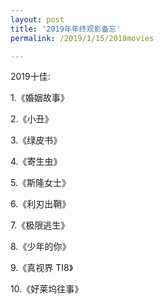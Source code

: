 ```yaml
---
layout: post
title: '2019年年终观影备忘'
permalink: /2019/1/15/2018movies

---
```


2019十佳:

1.《婚姻故事》

2.《小丑》

3.《绿皮书》

4.《寄生虫》

5.《斯隆女士》

6.《利刃出鞘》

7.《极限逃生》

8.《少年的你》

9.《真视界 TI8》

10.《好莱坞往事》
